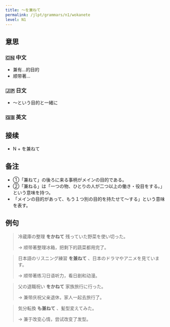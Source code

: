 ```yaml
---
title: 〜を兼ねて
permalink: /jlpt/grammars/n1/wokanete
level: N1
---
```


## 意思

### 🇨🇳 中文

- 兼有…的目的
- 顺带著…

### 🇯🇵 日文

- 〜という目的と一緒に

### 🇬🇧 英文


## 接续

- N + を兼ねて

## 备注

- ①「兼ねて」の後ろに来る事柄がメインの目的である。
- ②「兼ねる」は「一つの物、ひとりの人が二つ以上の働き・役目をする。」という意味を持つ。
- 「メインの目的があって、もう１つ別の目的を持たせて〜する」という意味を表す。

## 例句

> 冷蔵庫の整理 **をかねて** 残っていた野菜を使い切った。
>
> → 顺带著整理冰箱，把剩下的蔬菜都用完了。

> 日本語のリスニング練習 **を兼ねて** 、日本のドラマやアニメを見ています。
>
> → 顺带著练习日语听力，看日剧和动漫。

> 父の退職祝い **をかねて** 家族旅行に行った。
>
> → 兼带庆祝父亲退休，家人一起去旅行了。

> 気分転換 **も兼ねて** 、髪型変えてみた。
>
> → 兼于改变心情，尝试改变了发型。

